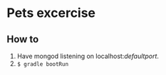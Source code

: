 # Pets excercise

## How to

1. Have mongod listening on localhost:_defaultport_.
2. ```$ gradle bootRun ```
